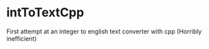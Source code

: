 # intToTextCpp
First attempt at an integer to english text converter with cpp (Horribly inefficient)
